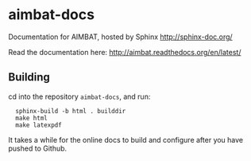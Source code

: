 aimbat-docs
===========

Documentation for AIMBAT, hosted by Sphinx <http://sphinx-doc.org/>

Read the documentation here: http://aimbat.readthedocs.org/en/latest/

Building
--------
cd into the repository `aimbat-docs`, and run:
````
  sphinx-build -b html . builddir
  make html
  make latexpdf
````
It takes a while for the online docs to build and configure after you have pushed to Github.
